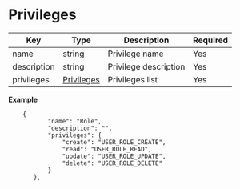 # Privileges


| Key           | Type |Description  | Required |
|---------------|------|--------------|----------|
| name    |  string | Privilege name         | Yes      |
| description    | string   | Privilege description       | Yes      |
| privileges    | [Privileges](backend/api/objects/privileges_privileges.md)   | Privileges list       | Yes      |

**Example**

```
    {
           "name": "Role",
           "description": "",
           "privileges": {
               "create": "USER_ROLE_CREATE",
               "read": "USER_ROLE_READ",
               "update": "USER_ROLE_UPDATE",
               "delete": "USER_ROLE_DELETE"
           }
       },
```
